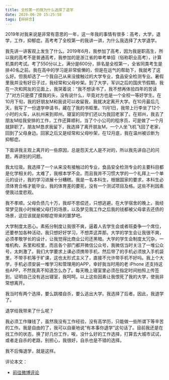 ```yaml
---
title: 全校第一的我为什么选择了退学
date: 2020-06-20 15:25:58
tags: [碎碎念]
---
```

2019年对我来说是非常有意思的一年，这一年我的事情有很多：高考，大学，退学，工作，抑郁症。高考考了全校第一的我讲一讲，为什么我选择了大学退学。  

我先讲一讲客观上发生了什么。2019年6月，我参加了高考，因为我是职高生，所以我的高考不是普通高考，我参加的是浙江省的单考单招（俗称职业高考），计算机类的考试。考了550分以上，满分是600分，排名是全校第一，全省同类考生是排40名之前。我在高中的学习是非常偷懒的，但是在运气的帮助下，我就考了这么好。但我却选了一个我自己从来没接触过的大学专业，食品安全检测专业。暑假里我并没有好日子过，我经常和父母吵架。到了大学，军训之后的国庆节假期，我在一次和网友的见面上，我哭着说：“我不想读书了，我不想再体验四年的苦读了”对方只是摸了摸我的头，没有说什么，毕竟对方也是一个全校一等好学生。在10月下旬，我的好朋友M和我说可以收留我，我就决定离开大学。在10月最后几天，我写了一份退学申请书，藏在了我的书柜里。11月1日，我带上行李坐了12个小时的火车，从杭州来到郑州。寝室的同学们还以为我回老家了。在郑州，我去了朋友M给我安排的工作，工作还算顺利，当了个小公司的程序员，可是做了一个月就辞职了。朋友M恳求我留下，我选择了离开朋友M，一个人坐飞机飞回了老家，回到了父母身边。回家之后又是经常和父母吵架，在12月底，我在温州被诊断为抑郁症。

下面讲我主观上离开的一些原因，总是怨天尤人是不对的，所以我先讲自己的问题，再讲别的问题。

我太垃圾。我选择了一个从来没有接触过的专业，食品安全检测专业的主要科目都是化学相关的，太难了，我根本学不会。而且我并不习惯大学的一个礼拜上一个单元的设计，我的学习进展十分糟糕。我是一名本科生，根据国家的要求，本科生必须体育合格才能毕业，我的体育差的要死，没有一个测试项目及格。这些不利因素使我过度悲观。

我不孝顺。父母负债几十万，我却不思偿还，只想逃避。在大学宿舍的晚上，我经常梦见我小时候被父母打的场景，以及梦见我工作之后我的钱都被父母拿去还债的场景，这应该就是抑郁症带来的噩梦吧。

大学制度太恶心。素拓分制度让我很不爽，逼着人去学生会或者班委争一个席位，还要参加各种活动，我只想好好学习，不想弄这弄那。大学的学生会让我很不爽，必须孝敬学长的设计，让我觉得比商业公司还黑暗。大学的学生会制度太冗杂，一堆机构，系里和校里，而且各个部门都开微信公众号，我微信当时关注了一堆公众号，太刺激了。我们大学要求上课必须携带手机，然后带了的手机必须放入手机袋里，不带手机等于旷课，这也太形式主义了，直接不允许带手机不好吗。我上个大学，手机必须安装一堆学习和管理用的APP，幸好我当时用的老 iPhone 还支持这些APP，不然我真不知道怎么办了。每天晚上寝室里必须在指定时间拍照上传签到，证明自己没有逃出寝室，我呵呵。以上这些因素让我恨死了我的大学，使我非常想离开。

我当时有两个选择，要么跳楼自杀，要么逃出大学。我选择了后者。因此，我退学了。  

退学给我带来了什么呢？

我必须工作赚钱了，虽然我没有工作经验，没有高学历，只能做一些所谓下等辛苦的工作。我是自由的了，我可以自豪地说“有本事你退学”这句话了。目前我还是在找工作的状态，换了好几份工作，唉，没什么好的工作选择，打算去大城市试试，或者走自杀的老路，别担心，我很好，自杀也是不错的选择。

我不后悔退学，就是这样。

评论本文：  
- [前往微博评论](https://weibo.com/ttarticle/p/show?id=2309404517940983628044&is_all=1#_0)
